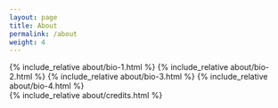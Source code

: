 ```yaml
---
layout: page
title: About
permalink: /about
weight: 4
---
```

<div class="bios">
{% include_relative about/bio-1.html %}
{% include_relative about/bio-2.html %}
{% include_relative about/bio-3.html %}
{% include_relative about/bio-4.html %}
</div>

<div class="credits">
	{% include_relative about/credits.html %}
</div>
